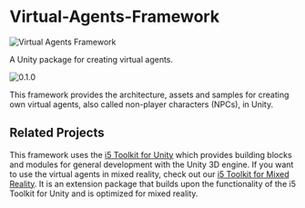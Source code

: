 # Virtual-Agents-Framework

![Virtual Agents Framework](https://raw.githubusercontent.com/rwth-acis/Virtual-Agents-Framework/master/Logo_wide.png)

A Unity package for creating virtual agents.

![0.1.0](https://img.shields.io/badge/version-0.1.0-blue)

This framework provides the architecture, assets and samples for creating own virtual agents, also called non-player characters (NPCs), in Unity.

## Related Projects

This framework uses the [i5 Toolkit for Unity](https://github.com/rwth-acis/i5-Toolkit-for-Unity) which provides building blocks and modules for general development with the Unity 3D engine.
If you want to use the virtual agents in mixed reality, check out our [i5 Toolkit for Mixed Reality](https://github.com/rwth-acis/i5-Toolkit-for-Mixed-Reality).
It is an extension package that builds upon the functionality of the i5 Toolkit for Unity and is optimized for mixed reality.